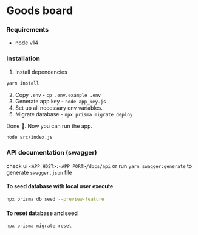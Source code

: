# Goods board

### Requirements
- node v14

### Installation
1. Install dependencies
```bash
yarn install
```
2. Copy `.env` - `cp .env.example .env`
3. Generate app key - `node app_key.js`
4. Set up all necessary env variables.
5. Migrate database - `npx prisma migrate deploy`

Done 🚀. Now you can run the app. 
```bash
node src/index.js
```
### API documentation (swagger)
check ui `<APP_HOST>:<APP_PORT>/docs/api`
or
run `yarn swagger:generate` to generate `swagger.json` file

#### To seed database with local user execute
```bash
npx prisma db seed --preview-feature
```

#### To reset database and seed
```bash
npx prisma migrate reset
```

